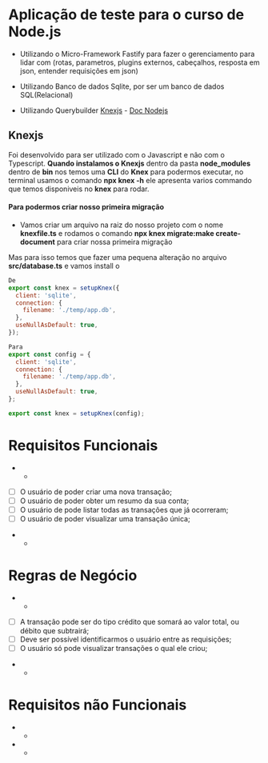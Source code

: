 # Aplicação de teste para o curso de Node.js

- Utilizando o Micro-Framework Fastify para fazer o gerenciamento para lidar com (rotas, parametros, plugins externos, cabeçalhos, resposta em json, entender requisições em json)

- Utilizando Banco de dados Sqlite, por ser um banco de dados SQL(Relacional)

- Utilizando Querybuilder [Knexjs](https://knexjs.org) - [Doc Nodejs](https://knexjs.org/guide/#node-js)
## Knexjs
  Foi desenvolvido para ser utilizado com o Javascript e não com o Typescript. **Quando instalamos o Knexjs** dentro da pasta **node_modules** dentro de **bin** nos temos uma **CLI** do **Knex** para podermos executar, no terminal usamos o comando **npx knex -h** ele apresenta varios commando que temos disponiveis no **knex** para rodar.

  #### Para podermos criar nosso primeira migração
  - Vamos criar um arquivo na raiz do nosso projeto com o nome **knexfile.ts** e rodamos o comando **npx knex migrate:make create-document** para criar nossa primeira migração

  Mas para isso temos que fazer uma pequena alteração no arquivo **src/database.ts** e vamos install o 
  ```js
  De
  export const knex = setupKnex({
    client: 'sqlite',
    connection: {
      filename: './temp/app.db',
    },
    useNullAsDefault: true,
  });

  Para
  export const config = {
    client: 'sqlite',
    connection: {
      filename: './temp/app.db',
    },
    useNullAsDefault: true,
  };

  export const knex = setupKnex(config);
  ```

# Requisitos Funcionais

- - 
- [ ] O usuário de poder criar uma nova transação;
- [ ] O usuário de poder obter um resumo da sua conta;
- [ ] O usuário de pode listar todas as transações que já ocorreram;
- [ ] O usuário de poder visualizar uma transação única;
- - 

# Regras de Negócio

- - 
- [ ] A transação pode ser do tipo crédito que somará ao valor total, ou débito que subtrairá;
- [ ] Deve ser possível identificarmos o usuário entre as requisições;
- [ ] O usuário só pode visualizar transações o qual ele criou;
- - 

# Requisitos não Funcionais

- - 
- - 